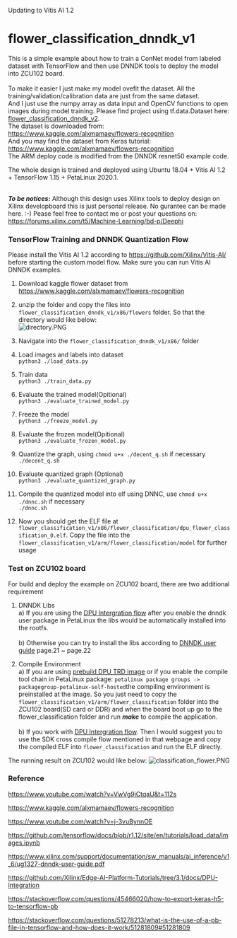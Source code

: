 Updating to Vitis AI 1.2

# flower_classification_dnndk_v1
This is a simple example about how to train a ConNet model from labeled dataset with TensorFlow and then use DNNDK tools to deploy the model into ZCU102 board. <br /><br />
To make it easier I just make my model ovefit the dataset. All the training/validation/calibration data are just from the same dataset. <br /> 
And I just use the numpy array as data input and OpenCV functions to open images during model training. Please find project using tf.data.Dataset here: [flower_classification_dnndk_v2](https://github.com/gewuek/flower_classification_dnndk_v2).<br />
The dataset is downloaded from: https://www.kaggle.com/alxmamaev/flowers-recognition <br />
And you may find the dataset from Keras tutorial: https://www.kaggle.com/alxmamaev/flowers-recognition <br />
The ARM deploy code is modified from the DNNDK resnet50 example code. <br />

The whole design is trained and deployed using Ubuntu 18.04 + Vitis AI 1.2 + TensorFlow 1.15 + PetaLinux 2020.1. <br />
<br />

***To be notices:*** Although this design uses Xilinx tools to deploy design on Xilinx developboard this is just personal release. No gurantee can be made here. :-) Pease feel free to contact me or post your questions on:  <br />
https://forums.xilinx.com/t5/Machine-Learning/bd-p/Deephi <br />


### TensorFlow Training and DNNDK Quantization Flow
Please install the Vitis AI 1.2 according to https://github.com/Xilinx/Vitis-AI/ before starting the custom model flow.
Make sure you can run Vitis AI DNNDK examples.

1. Download kaggle flower dataset from https://www.kaggle.com/alxmamaev/flowers-recognition <br />
2. unzip the folder and copy the files into ```flower_classification_dnndk_v1/x86/flowers``` folder. So that the directory would like below: <br />
![directory.PNG](/pic_for_readme/directory.PNG)

3. Navigate into the ```flower_classification_dnndk_v1/x86/``` folder <br />
4. Load images and labels into dataset <br />
```python3 ./load_data.py``` <br />
5. Train data <br />
```python3 ./train_data.py``` <br />
6. Evaluate the trained model(Opitional) <br />
```python3 ./evaluate_trained_model.py``` <br />
7. Freeze the model <br />
```python3 ./freeze_model.py``` <br />
8. Evaluate the frozen model(Opitional) <br />
```python3 ./evaluate_frozen_model.py``` <br />
9. Quantize the graph, using ```chmod u+x ./decent_q.sh``` if necessary <br />
```./decent_q.sh``` <br />
10. Evaluate quantized graph (Optional) <br />
```python3 ./evaluate_quantized_graph.py``` <br />
11. Compile the quantized model into elf using DNNC, use ```chmod u+x ./dnnc.sh``` if necessary <br />
```./dnnc.sh``` <br />
12. Now you should get the ELF file at ```flower_classification_v1/x86/flower_classification/dpu_flower_classification_0.elf```. Copy the file into the ```flower_classification_v1/arm/flower_classification/model``` for further usage <br />

### Test on ZCU102 board
For build and deploy the example on ZCU102 board, there are two additional requirement <br />
1. DNNDK Libs <br />
a) If you are using the [DPU Intergration flow](https://github.com/Xilinx/Edge-AI-Platform-Tutorials/tree/master/docs/DPU-Integration) after you enable the dnndk user package in PetaLinux the libs would be automatically installed into the rootfs. <br /><br />
b) Otherwise you can try to install the libs according to [DNNDK user guide](https://www.xilinx.com/support/documentation/sw_manuals/ai_inference/v1_6/ug1327-dnndk-user-guide.pdf) page.21 ~ page.22 <br />

2. Compile Environment <br />
a) If you are using [prebuild DPU TRD image](https://www.xilinx.com/member/forms/download/zcu102-image-license-xef.html?filename=petalinux-user-image-zcu102-zynqmp-sd-20190802.img.gz) or if you enable the compile tool chain in PetaLinux package: ```petalinux package groups -> packagegroup-petalinux-self-hosted```the compiling environment is preinstalled at the image. So you just need to copy the ```flower_classification_v1/arm/flower_classification``` folder into the ZCU102 board(SD card or DDR) and when the board boot up go to the flower_classification folder and run ***make*** to compile the application. <br /><br />
b) If you work with [DPU Intergration flow](https://github.com/Xilinx/Edge-AI-Platform-Tutorials/tree/master/docs/DPU-Integration). Then I would suggest you to use the SDK cross compile flow mentioned in that webpage and copy the compiled ELF into ```flower_classification``` and run the ELF directly. <br />

The running result on ZCU102 would like below:
![classification_flower.PNG](/pic_for_readme/classification_flower.PNG)

### Reference

https://www.youtube.com/watch?v=VwVg9jCtqaU&t=112s

https://www.kaggle.com/alxmamaev/flowers-recognition

https://www.youtube.com/watch?v=j-3vuBynnOE

https://github.com/tensorflow/docs/blob/r1.12/site/en/tutorials/load_data/images.ipynb

https://www.xilinx.com/support/documentation/sw_manuals/ai_inference/v1_6/ug1327-dnndk-user-guide.pdf

https://github.com/Xilinx/Edge-AI-Platform-Tutorials/tree/3.1/docs/DPU-Integration

https://stackoverflow.com/questions/45466020/how-to-export-keras-h5-to-tensorflow-pb

https://stackoverflow.com/questions/51278213/what-is-the-use-of-a-pb-file-in-tensorflow-and-how-does-it-work/51281809#51281809
